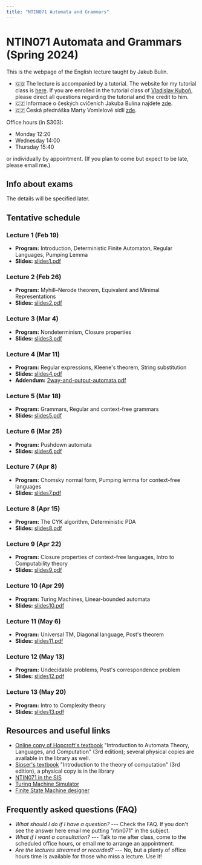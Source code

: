 ```yaml
---
title: "NTIN071 Automata and Grammars"
---
```


# NTIN071 Automata and Grammars (Spring 2024)

This is the webpage of the English lecture taught by Jakub Bulín.

* 🇬🇧 The lecture is accompanied by a tutorial. The website for my tutorial class is [here](tutorial/). If you are enrolled in the tutorial class of [Vladislav Kuboň](https://ufal.mff.cuni.cz/vladislav-kubon), please direct all questions regarding the tutorial and the credit to him.
* 🇨🇿 Informace o českých cvičeních Jakuba Bulína najdete [zde](cviceni/).
* 🇨🇿 Česká přednáška Marty Vomlelové sídlí [zde](https://dl1.cuni.cz/course/view.php?id=5119).


Office hours (in S303):

* Monday 12:20
* Wednesday 14:00
* Thursday 15:40

or individually by appointment. (If you plan to come but expect to be late, please email me.)


## Info about exams

The details will be specified later.

## Tentative schedule


### Lecture 1 (Feb 19)

* **Program:**  Introduction, Deterministic Finite Automaton, Regular Languages, Pumping Lemma
* **Slides:** [slides1.pdf](https://github.com/jbulin-mff-uk/ntin071/raw/main/lecture/slides/slides1.pdf)

### Lecture 2 (Feb 26)

* **Program:** Myhill–Nerode theorem, Equivalent and Minimal Representations
* **Slides:** [slides2.pdf](https://github.com/jbulin-mff-uk/ntin071/raw/main/lecture/slides/slides2.pdf)

### Lecture 3 (Mar 4)

* **Program:** Nondeterminism, Closure properties
* **Slides:** [slides3.pdf](https://github.com/jbulin-mff-uk/ntin071/raw/main/lecture/slides/slides3.pdf)

### Lecture 4 (Mar 11)

* **Program:** Regular expressions, Kleene's theorem, String substitution
* **Slides:** [slides4.pdf](https://github.com/jbulin-mff-uk/ntin071/raw/main/lecture/slides/slides4.pdf)
* **Addendum:** [2way-and-output-automata.pdf](https://github.com/jbulin-mff-uk/ntin071/raw/main/lecture/slides/2way-and-output-automata.pdf)

### Lecture 5 (Mar 18)

* **Program:** Grammars, Regular and context-free grammars
* **Slides:** [slides5.pdf](https://github.com/jbulin-mff-uk/ntin071/raw/main/lecture/slides/slides5.pdf)

### Lecture 6 (Mar 25)

* **Program:** Pushdown automata
* **Slides:** [slides6.pdf](https://github.com/jbulin-mff-uk/ntin071/raw/main/lecture/slides/slides6.pdf)

### Lecture 7 (Apr 8)

* **Program:** Chomsky normal form, Pumping lemma for context-free languages
* **Slides:** [slides7.pdf](https://github.com/jbulin-mff-uk/ntin071/raw/main/lecture/slides/slides7.pdf)

### Lecture 8 (Apr 15)

* **Program:** The CYK algorithm, Deterministic PDA
* **Slides:** [slides8.pdf](https://github.com/jbulin-mff-uk/ntin071/raw/main/lecture/slides/slides8.pdf)

### Lecture 9 (Apr 22)

* **Program:** Closure properties of context-free languages, Intro to Computability theory
* **Slides:** [slides9.pdf](https://github.com/jbulin-mff-uk/ntin071/raw/main/lecture/slides/slides9.pdf)

### Lecture 10 (Apr 29)

* **Program:** Turing Machines, Linear-bounded automata
* **Slides:** [slides10.pdf](https://github.com/jbulin-mff-uk/ntin071/raw/main/lecture/slides/slides10.pdf)

### Lecture 11 (May 6)

* **Program:** Universal TM, Diagonal language, Post's theorem
* **Slides:** [slides11.pdf](https://github.com/jbulin-mff-uk/ntin071/raw/main/lecture/slides/slides11.pdf)

### Lecture 12 (May 13)

* **Program:** Undecidable problems, Post's correspondence problem
* **Slides:** [slides12.pdf](https://github.com/jbulin-mff-uk/ntin071/raw/main/lecture/slides/slides12.pdf)

### Lecture 13 (May 20)

* **Program:** Intro to Complexity theory
* **Slides:** [slides13.pdf](https://github.com/jbulin-mff-uk/ntin071/raw/main/lecture/slides/slides13.pdf)


## Resources and useful links

* [Online copy of Hopcroft's textbook](https://sfx.is.cuni.cz/sfxlcl3?sid=shorturl&isbn=978-1-292-05616-6) "Introduction to Automata Theory, Languages, and Computation" (3rd edition); several physical copies are available in the library as well.
* [Sipser's textbook](https://cuni.primo.exlibrisgroup.com/discovery/fulldisplay?docid=alma990018965740106986&context=L&vid=420CKIS_INST:UKAZ&lang=cs&search_scope=MyInst_and_CI&adaptor=Local%20Search%20Engine&isFrbr=true&tab=Everything&query=any,contains,sipser&sortby=date_d&facet=frbrgroupid,include,9006766773593542102&mode=basic&offset=0) "Introduction to the theory of computation" (3rd edition), a physical copy is in the library
* [NTIN071 in the SIS](https://is.cuni.cz/studium/eng/)
* [Turing Machine Simulator](https://turingmachinesimulator.com/)
* [Finite State Machine designer](http://madebyevan.com/fsm/)


## Frequently asked questions (FAQ)

* _What should I do if I have a question?_ --- Check the FAQ. If you don't see the answer here email me putting "ntin071" in the subject.
* _What if I want a consultation?_ --- Talk to me after class, come to the scheduled office hours, or email me to arrange an appointment.
* _Are the lectures streamed or recorded?_ --- No, but a plenty of office hours time is available for those who miss a lecture. Use it!

